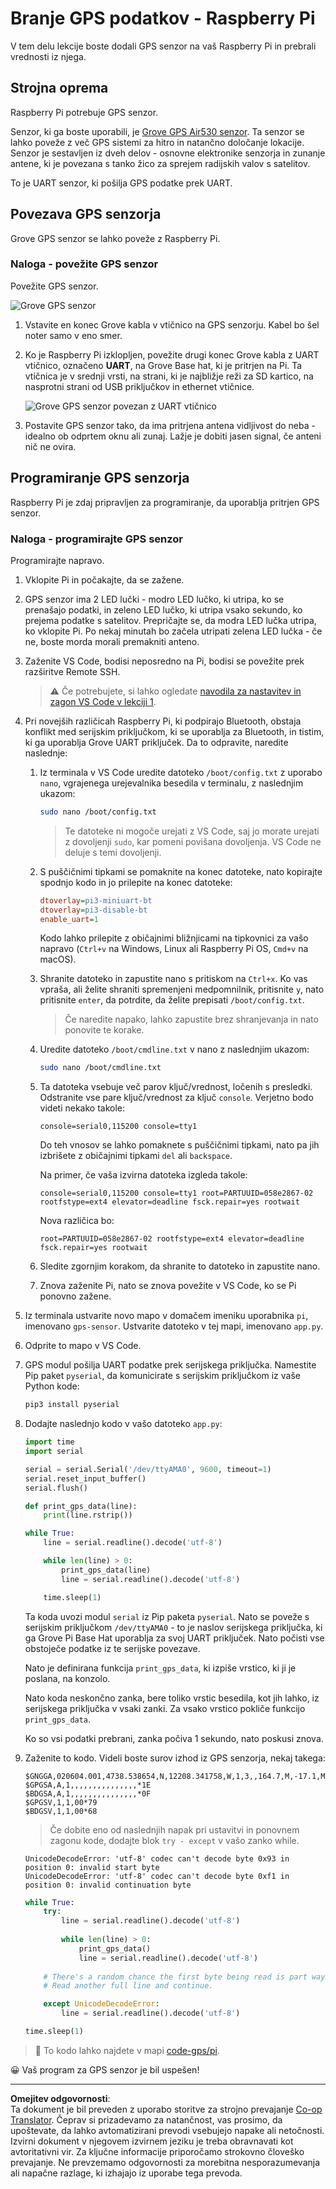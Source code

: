 <!--
CO_OP_TRANSLATOR_METADATA:
{
  "original_hash": "3b2448c7ab4e9673e77e35a50c5e350d",
  "translation_date": "2025-08-28T13:17:10+00:00",
  "source_file": "3-transport/lessons/1-location-tracking/pi-gps-sensor.md",
  "language_code": "sl"
}
-->
# Branje GPS podatkov - Raspberry Pi

V tem delu lekcije boste dodali GPS senzor na vaš Raspberry Pi in prebrali vrednosti iz njega.

## Strojna oprema

Raspberry Pi potrebuje GPS senzor.

Senzor, ki ga boste uporabili, je [Grove GPS Air530 senzor](https://www.seeedstudio.com/Grove-GPS-Air530-p-4584.html). Ta senzor se lahko poveže z več GPS sistemi za hitro in natančno določanje lokacije. Senzor je sestavljen iz dveh delov - osnovne elektronike senzorja in zunanje antene, ki je povezana s tanko žico za sprejem radijskih valov s satelitov.

To je UART senzor, ki pošilja GPS podatke prek UART.

## Povezava GPS senzorja

Grove GPS senzor se lahko poveže z Raspberry Pi.

### Naloga - povežite GPS senzor

Povežite GPS senzor.

![Grove GPS senzor](../../../../../translated_images/grove-gps-sensor.247943bf69b03f0d1820ef6ed10c587f9b650e8db55b936851c92412180bd3e2.sl.png)

1. Vstavite en konec Grove kabla v vtičnico na GPS senzorju. Kabel bo šel noter samo v eno smer.

1. Ko je Raspberry Pi izklopljen, povežite drugi konec Grove kabla z UART vtičnico, označeno **UART**, na Grove Base hat, ki je pritrjen na Pi. Ta vtičnica je v srednji vrsti, na strani, ki je najbližje reži za SD kartico, na nasprotni strani od USB priključkov in ethernet vtičnice.

    ![Grove GPS senzor povezan z UART vtičnico](../../../../../translated_images/pi-gps-sensor.1f99ee2b2f6528915047ec78967bd362e0e4ee0ed594368a3837b9cf9cdaca64.sl.png)

1. Postavite GPS senzor tako, da ima pritrjena antena vidljivost do neba - idealno ob odprtem oknu ali zunaj. Lažje je dobiti jasen signal, če anteni nič ne ovira.

## Programiranje GPS senzorja

Raspberry Pi je zdaj pripravljen za programiranje, da uporablja pritrjen GPS senzor.

### Naloga - programirajte GPS senzor

Programirajte napravo.

1. Vklopite Pi in počakajte, da se zažene.

1. GPS senzor ima 2 LED lučki - modro LED lučko, ki utripa, ko se prenašajo podatki, in zeleno LED lučko, ki utripa vsako sekundo, ko prejema podatke s satelitov. Prepričajte se, da modra LED lučka utripa, ko vklopite Pi. Po nekaj minutah bo začela utripati zelena LED lučka - če ne, boste morda morali premakniti anteno.

1. Zaženite VS Code, bodisi neposredno na Pi, bodisi se povežite prek razširitve Remote SSH.

    > ⚠️ Če potrebujete, si lahko ogledate [navodila za nastavitev in zagon VS Code v lekciji 1](../../../1-getting-started/lessons/1-introduction-to-iot/pi.md).

1. Pri novejših različicah Raspberry Pi, ki podpirajo Bluetooth, obstaja konflikt med serijskim priključkom, ki se uporablja za Bluetooth, in tistim, ki ga uporablja Grove UART priključek. Da to odpravite, naredite naslednje:

    1. Iz terminala v VS Code uredite datoteko `/boot/config.txt` z uporabo `nano`, vgrajenega urejevalnika besedila v terminalu, z naslednjim ukazom:

        ```sh
        sudo nano /boot/config.txt
        ```

        > Te datoteke ni mogoče urejati z VS Code, saj jo morate urejati z dovoljenji `sudo`, kar pomeni povišana dovoljenja. VS Code ne deluje s temi dovoljenji.

    1. S puščičnimi tipkami se pomaknite na konec datoteke, nato kopirajte spodnjo kodo in jo prilepite na konec datoteke:

        ```ini
        dtoverlay=pi3-miniuart-bt
        dtoverlay=pi3-disable-bt
        enable_uart=1
        ```

        Kodo lahko prilepite z običajnimi bližnjicami na tipkovnici za vašo napravo (`Ctrl+v` na Windows, Linux ali Raspberry Pi OS, `Cmd+v` na macOS).

    1. Shranite datoteko in zapustite nano s pritiskom na `Ctrl+x`. Ko vas vpraša, ali želite shraniti spremenjeni medpomnilnik, pritisnite `y`, nato pritisnite `enter`, da potrdite, da želite prepisati `/boot/config.txt`.

        > Če naredite napako, lahko zapustite brez shranjevanja in nato ponovite te korake.

    1. Uredite datoteko `/boot/cmdline.txt` v nano z naslednjim ukazom:

        ```sh
        sudo nano /boot/cmdline.txt
        ```

    1. Ta datoteka vsebuje več parov ključ/vrednost, ločenih s presledki. Odstranite vse pare ključ/vrednost za ključ `console`. Verjetno bodo videti nekako takole:

        ```output
        console=serial0,115200 console=tty1 
        ```

        Do teh vnosov se lahko pomaknete s puščičnimi tipkami, nato pa jih izbrišete z običajnimi tipkami `del` ali `backspace`.

        Na primer, če vaša izvirna datoteka izgleda takole:

        ```output
        console=serial0,115200 console=tty1 root=PARTUUID=058e2867-02 rootfstype=ext4 elevator=deadline fsck.repair=yes rootwait
        ```

        Nova različica bo:

        ```output
        root=PARTUUID=058e2867-02 rootfstype=ext4 elevator=deadline fsck.repair=yes rootwait
        ```

    1. Sledite zgornjim korakom, da shranite to datoteko in zapustite nano.

    1. Znova zaženite Pi, nato se znova povežite v VS Code, ko se Pi ponovno zažene.

1. Iz terminala ustvarite novo mapo v domačem imeniku uporabnika `pi`, imenovano `gps-sensor`. Ustvarite datoteko v tej mapi, imenovano `app.py`.

1. Odprite to mapo v VS Code.

1. GPS modul pošilja UART podatke prek serijskega priključka. Namestite Pip paket `pyserial`, da komunicirate s serijskim priključkom iz vaše Python kode:

    ```sh
    pip3 install pyserial
    ```

1. Dodajte naslednjo kodo v vašo datoteko `app.py`:

    ```python
    import time
    import serial
    
    serial = serial.Serial('/dev/ttyAMA0', 9600, timeout=1)
    serial.reset_input_buffer()
    serial.flush()
    
    def print_gps_data(line):
        print(line.rstrip())
    
    while True:
        line = serial.readline().decode('utf-8')
    
        while len(line) > 0:
            print_gps_data(line)
            line = serial.readline().decode('utf-8')
    
        time.sleep(1)
    ```

    Ta koda uvozi modul `serial` iz Pip paketa `pyserial`. Nato se poveže s serijskim priključkom `/dev/ttyAMA0` - to je naslov serijskega priključka, ki ga Grove Pi Base Hat uporablja za svoj UART priključek. Nato počisti vse obstoječe podatke iz te serijske povezave.

    Nato je definirana funkcija `print_gps_data`, ki izpiše vrstico, ki ji je poslana, na konzolo.

    Nato koda neskončno zanka, bere toliko vrstic besedila, kot jih lahko, iz serijskega priključka v vsaki zanki. Za vsako vrstico pokliče funkcijo `print_gps_data`.

    Ko so vsi podatki prebrani, zanka počiva 1 sekundo, nato poskusi znova.

1. Zaženite to kodo. Videli boste surov izhod iz GPS senzorja, nekaj takega:

    ```output
    $GNGGA,020604.001,4738.538654,N,12208.341758,W,1,3,,164.7,M,-17.1,M,,*67
    $GPGSA,A,1,,,,,,,,,,,,,,,*1E
    $BDGSA,A,1,,,,,,,,,,,,,,,*0F
    $GPGSV,1,1,00*79
    $BDGSV,1,1,00*68
    ```

    > Če dobite eno od naslednjih napak pri ustavitvi in ponovnem zagonu kode, dodajte blok `try - except` v vašo zanko while.

      ```output
      UnicodeDecodeError: 'utf-8' codec can't decode byte 0x93 in position 0: invalid start byte
      UnicodeDecodeError: 'utf-8' codec can't decode byte 0xf1 in position 0: invalid continuation byte
      ```

    ```python
    while True:
        try:
            line = serial.readline().decode('utf-8')
              
            while len(line) > 0:
                print_gps_data()
                line = serial.readline().decode('utf-8')
      
        # There's a random chance the first byte being read is part way through a character.
        # Read another full line and continue.

        except UnicodeDecodeError:
            line = serial.readline().decode('utf-8')

    time.sleep(1)
    ```

> 💁 To kodo lahko najdete v mapi [code-gps/pi](../../../../../3-transport/lessons/1-location-tracking/code-gps/pi).

😀 Vaš program za GPS senzor je bil uspešen!

---

**Omejitev odgovornosti**:  
Ta dokument je bil preveden z uporabo storitve za strojno prevajanje [Co-op Translator](https://github.com/Azure/co-op-translator). Čeprav si prizadevamo za natančnost, vas prosimo, da upoštevate, da lahko avtomatizirani prevodi vsebujejo napake ali netočnosti. Izvirni dokument v njegovem izvirnem jeziku je treba obravnavati kot avtoritativni vir. Za ključne informacije priporočamo strokovno človeško prevajanje. Ne prevzemamo odgovornosti za morebitna nesporazumevanja ali napačne razlage, ki izhajajo iz uporabe tega prevoda.
